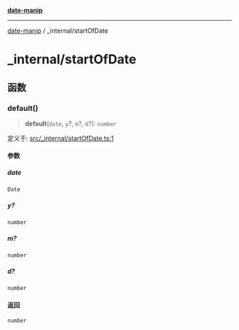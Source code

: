 [**date-manip**](../index.md)

***

[date-manip](../modules.md) / \_internal/startOfDate

# \_internal/startOfDate

## 函数

### default()

> **default**(`date`, `y`?, `m`?, `d`?): `number`

定义于: [src/\_internal/startOfDate.ts:1](https://github.com/fengxinming/date-manip/blob/672f1dce8f57973c145b734bdf778535cf1bb983/src/_internal/startOfDate.ts#L1)

#### 参数

##### date

`Date`

##### y?

`number`

##### m?

`number`

##### d?

`number`

#### 返回

`number`
